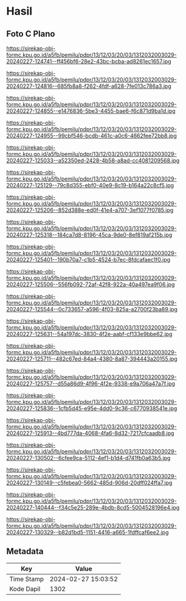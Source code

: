 # Hasil

## Foto C Plano

https://sirekap-obj-formc.kpu.go.id/a5fb/pemilu/pdpr/13/12/03/20/03/1312032003029-20240227-124741--ff456bf6-28e2-43bc-bcba-ad8261ec1657.jpg

https://sirekap-obj-formc.kpu.go.id/a5fb/pemilu/pdpr/13/12/03/20/03/1312032003029-20240227-124816--685fb8a8-f262-4fdf-a628-7fe013c786a3.jpg

https://sirekap-obj-formc.kpu.go.id/a5fb/pemilu/pdpr/13/12/03/20/03/1312032003029-20240227-124855--e1476836-5be3-4455-bae6-f6c871d9ba1d.jpg

https://sirekap-obj-formc.kpu.go.id/a5fb/pemilu/pdpr/13/12/03/20/03/1312032003029-20240227-124955--99cbf546-bcdb-461c-a0c6-4662fee72bb8.jpg

https://sirekap-obj-formc.kpu.go.id/a5fb/pemilu/pdpr/13/12/03/20/03/1312032003029-20240227-125033--a52350ed-2428-4b58-a8ad-cc4081209568.jpg

https://sirekap-obj-formc.kpu.go.id/a5fb/pemilu/pdpr/13/12/03/20/03/1312032003029-20240227-125129--79c8d355-ebf0-40e9-8c19-b164a22c8cf5.jpg

https://sirekap-obj-formc.kpu.go.id/a5fb/pemilu/pdpr/13/12/03/20/03/1312032003029-20240227-125206--852d388e-ed0f-41e4-a707-3ef1077f0785.jpg

https://sirekap-obj-formc.kpu.go.id/a5fb/pemilu/pdpr/13/12/03/20/03/1312032003029-20240227-125318--184ca7d8-8196-45ca-9de0-8ef819af215b.jpg

https://sirekap-obj-formc.kpu.go.id/a5fb/pemilu/pdpr/13/12/03/20/03/1312032003029-20240227-125401--190b70a7-c1b5-4524-b7ec-8fdcafaec1f0.jpg

https://sirekap-obj-formc.kpu.go.id/a5fb/pemilu/pdpr/13/12/03/20/03/1312032003029-20240227-125506--556fb092-72af-42f8-922a-40a497ea9f06.jpg

https://sirekap-obj-formc.kpu.go.id/a5fb/pemilu/pdpr/13/12/03/20/03/1312032003029-20240227-125544--0c733657-a596-4f03-825a-a2700f23ba89.jpg

https://sirekap-obj-formc.kpu.go.id/a5fb/pemilu/pdpr/13/12/03/20/03/1312032003029-20240227-125631--54a197dc-3830-4f2e-aabf-cf133e9bbe62.jpg

https://sirekap-obj-formc.kpu.go.id/a5fb/pemilu/pdpr/13/12/03/20/03/1312032003029-20240227-125711--482c67ed-84a4-4380-8a87-394443a20155.jpg

https://sirekap-obj-formc.kpu.go.id/a5fb/pemilu/pdpr/13/12/03/20/03/1312032003029-20240227-125757--d55a86d9-4f96-4f2e-9338-e9a706a47a7f.jpg

https://sirekap-obj-formc.kpu.go.id/a5fb/pemilu/pdpr/13/12/03/20/03/1312032003029-20240227-125836--1cfb5d45-e95e-4dd0-9c36-c6770938541e.jpg

https://sirekap-obj-formc.kpu.go.id/a5fb/pemilu/pdpr/13/12/03/20/03/1312032003029-20240227-125913--4bd777da-4068-4fa6-8d32-7217cfcaadb8.jpg

https://sirekap-obj-formc.kpu.go.id/a5fb/pemilu/pdpr/13/12/03/20/03/1312032003029-20240227-130502--6cfee9ca-5112-4ef1-b1d4-d741fb0a63b5.jpg

https://sirekap-obj-formc.kpu.go.id/a5fb/pemilu/pdpr/13/12/03/20/03/1312032003029-20240227-130149--c5febea0-5662-485d-906d-20dff024ffa7.jpg

https://sirekap-obj-formc.kpu.go.id/a5fb/pemilu/pdpr/13/12/03/20/03/1312032003029-20240227-140444--f34c5e25-289e-4bdb-8cd5-5004528196e4.jpg

https://sirekap-obj-formc.kpu.go.id/a5fb/pemilu/pdpr/13/12/03/20/03/1312032003029-20240227-130329--b82d1bd5-1151-4416-a665-1fdffcaf6ee2.jpg


## Metadata

| Key        | Value               |
| ---------- | ------------------- |
| Time Stamp | 2024-02-27 15:03:52 |
| Kode Dapil | 1302                |



